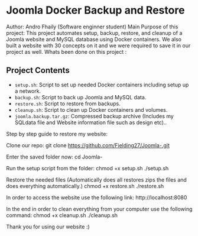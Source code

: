 # Joomla Docker Backup and Restore
Author: Andro Fhaily (Software enginner student)
 Main Purpose of this project: This project automates setup, backup, restore, and cleanup of a Joomla website and MySQL database using Docker containers. We also built a website with 30 concepts on it and we were required to save it in our project as well.
Whats been done on this project :
## Project Contents

- `setup.sh`: Script to set up needed Docker containers including setup up a network.
- `backup.sh`: Script to back up Joomla and MySQL data.
- `restore.sh`: Script to restore from backups.
- `cleanup.sh`: Script to clean up Docker containers and volumes.
- `joomla.backup.tar.gz`: Compressed backup archive (Includes my SQLdata file and Website information file such as design etc).. 

Step by step guide to restore my website: 

Clone our repo:
git clone https://github.com/Fielding27/Joomla-.git

Enter the saved folder now:
cd Joomla-

Run the setup script from the folder:
chmod +x setup.sh
./setup.sh

Restore the needed files (Automatically does all restores zips the files and does everything automatically.)
chmod +x restore.sh
./restore.sh

In order to access the website use the following link:
http://localhost:8080

In the end in order to clean everything from your computer use the following command:
chmod +x cleanup.sh
./cleanup.sh

Thank you for using our website :)

